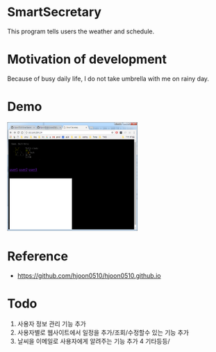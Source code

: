 # SmartSecretary
This program tells users the weather and schedule.

# Motivation of development
Because of busy daily life, I do not take umbrella with me on rainy day.

# Demo
<img src=https://github.com/hjoon0510/SmartSecretary/blob/master/pic/demo1.png border=0 width=300 height=250> </img>


# Reference
* https://github.com/hjoon0510/hjoon0510.github.io

# Todo

1. 사용자 정보 관리 기능 추가
2. 사용자별로 웹사이트에서 일정을 추가/조회/수정할수 있는 기능 추가
3. 날씨을 이메일로 사용자에게 알려주는 기능 추가
4 기타등등/ 
